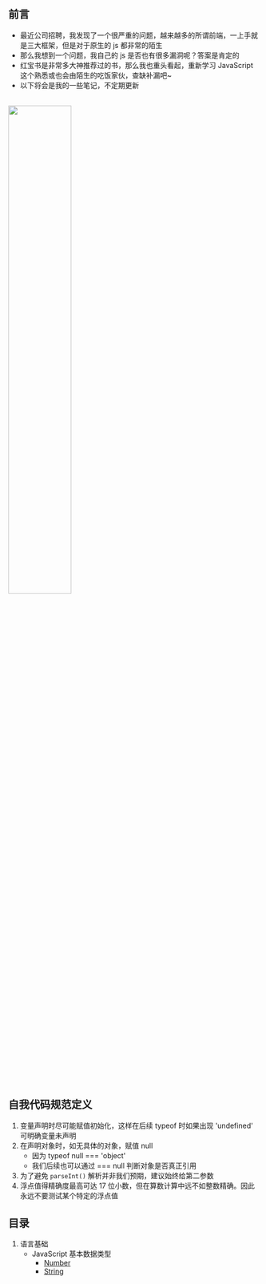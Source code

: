## 前言

+ 最近公司招聘，我发现了一个很严重的问题，越来越多的所谓前端，一上手就是三大框架，但是对于原生的 js 都非常的陌生
+ 那么我想到一个问题，我自己的 js 是否也有很多漏洞呢？答案是肯定的
+ 红宝书是非常多大神推荐过的书，那么我也重头看起，重新学习 JavaScript 这个熟悉或也会由陌生的吃饭家伙，查缺补漏吧~
+ 以下将会是我的一些笔记，不定期更新
<br />

<img width="50%" src="https://p1-juejin.byteimg.com/tos-cn-i-k3u1fbpfcp/c2f464a8198a45819534b81de92f464b~tplv-k3u1fbpfcp-watermark.image"/>




## 自我代码规范定义

1. 变量声明时尽可能赋值初始化，这样在后续 typeof 时如果出现 'undefined' 可明确变量未声明
2. 在声明对象时，如无具体的对象，赋值 null
   - 因为 typeof null === 'object'
   - 我们后续也可以通过 === null 判断对象是否真正引用
3. 为了避免 `parseInt()` 解析并非我们预期，建议始终给第二参数
4. 浮点值得精确度最高可达 17 位小数，但在算数计算中远不如整数精确。因此永远不要测试某个特定的浮点值



## 目录

1. 语言基础
    + JavaScript 基本数据类型
        - [Number](https://github.com/milk0v0/learnRed/blob/master/1.%20JavaScript%20%E5%9F%BA%E6%9C%AC%E6%95%B0%E6%8D%AE%E7%B1%BB%E5%9E%8B/Number%20%E5%92%8C%20String.md#%E5%85%B3%E4%BA%8E-number)
        - [String](https://github.com/milk0v0/learnRed/blob/master/1.%20JavaScript%20%E5%9F%BA%E6%9C%AC%E6%95%B0%E6%8D%AE%E7%B1%BB%E5%9E%8B/Number%20%E5%92%8C%20String.md#%E5%85%B3%E4%BA%8Estring)

